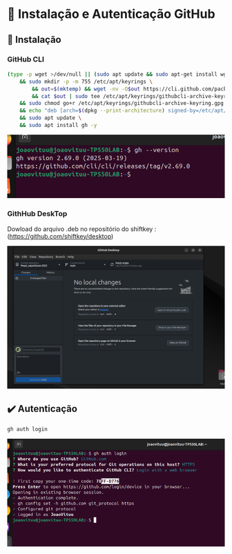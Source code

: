# 🚀 Instalação e Autenticação GitHub

## 🔧 Instalação 

### GitHub CLI
```bash
(type -p wget >/dev/null || (sudo apt update && sudo apt-get install wget -y)) \
	&& sudo mkdir -p -m 755 /etc/apt/keyrings \
        && out=$(mktemp) && wget -nv -O$out https://cli.github.com/packages/githubcli-archive-keyring.gpg \
        && cat $out | sudo tee /etc/apt/keyrings/githubcli-archive-keyring.gpg > /dev/null \
	&& sudo chmod go+r /etc/apt/keyrings/githubcli-archive-keyring.gpg \
	&& echo "deb [arch=$(dpkg --print-architecture) signed-by=/etc/apt/keyrings/githubcli-archive-keyring.gpg] https://cli.github.com/packages stable main" | sudo tee /etc/apt/sources.list.d/github-cli.list > /dev/null \
	&& sudo apt update \
	&& sudo apt install gh -y
```
![GitHub CLI](../Instalacao/images/GitHub%20CLI.png)

### GithHub DeskTop
Dowload do arquivo .deb no repositório do shiftkey : (https://github.com/shiftkey/desktop)

![GitHub Desktop](../Instalacao/images/GitHub%20Desktop.png)

## ✔️ Autenticação
```bash
gh auth login
```

![Autencicaoção GitHub](../Instalacao/images/Autenticacao.png)